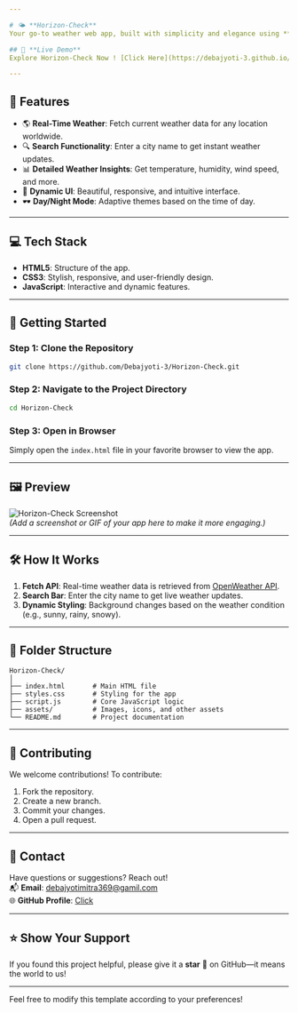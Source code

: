 ```yaml
---

# 🌤️ **Horizon-Check**  
Your go-to weather web app, built with simplicity and elegance using **HTML**, **CSS**, and **JavaScript**.

## 🔗 **Live Demo**  
Explore Horizon-Check Now ! [Click Here](https://debajyoti-3.github.io/Horizon-Check/)

---
```


## 📌 **Features**  
- 🌎 **Real-Time Weather**: Fetch current weather data for any location worldwide.  
- 🔍 **Search Functionality**: Enter a city name to get instant weather updates.  
- 📊 **Detailed Weather Insights**: Get temperature, humidity, wind speed, and more.  
- 🌈 **Dynamic UI**: Beautiful, responsive, and intuitive interface.  
- 🕶️ **Day/Night Mode**: Adaptive themes based on the time of day.

---

## 💻 **Tech Stack**  
- **HTML5**: Structure of the app.  
- **CSS3**: Stylish, responsive, and user-friendly design.  
- **JavaScript**: Interactive and dynamic features.

---

## 🚀 **Getting Started**  

### **Step 1: Clone the Repository**  
```bash
git clone https://github.com/Debajyoti-3/Horizon-Check.git
```

### **Step 2: Navigate to the Project Directory**  
```bash
cd Horizon-Check
```

### **Step 3: Open in Browser**  
Simply open the `index.html` file in your favorite browser to view the app.

---

## 🖼️ **Preview**  

![Horizon-Check Screenshot](#)  
*(Add a screenshot or GIF of your app here to make it more engaging.)*

---

## 🛠️ **How It Works**  

1. **Fetch API**: Real-time weather data is retrieved from [OpenWeather API](https://openweathermap.org/api).  
2. **Search Bar**: Enter the city name to get live weather updates.  
3. **Dynamic Styling**: Background changes based on the weather condition (e.g., sunny, rainy, snowy).  

---

## 📜 **Folder Structure**  
```plaintext
Horizon-Check/
│
├── index.html       # Main HTML file
├── styles.css       # Styling for the app
├── script.js        # Core JavaScript logic
├── assets/          # Images, icons, and other assets
└── README.md        # Project documentation
```

---

## 🤝 **Contributing**  

We welcome contributions! To contribute:  
1. Fork the repository.  
2. Create a new branch.  
3. Commit your changes.  
4. Open a pull request.  

---

## 📧 **Contact**  

Have questions or suggestions? Reach out!  
📬 **Email**: [debajyotimitra369@gamil.com](mailto:debajyotimitra369@gmail.com)  
🌐 **GitHub Profile**: [Click](https://github.com/Debajyoti-3)

---

## ⭐ **Show Your Support**  
If you found this project helpful, please give it a **star** 🌟 on GitHub—it means the world to us!  

---

Feel free to modify this template according to your preferences!
